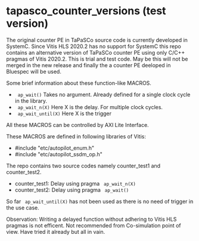# tapasco_counter_versions (test version)

The original counter PE in TaPaSCo source code is currently developed in SystemC. Since Vitis HLS 2020.2 has no support for SystemC this repo contains an alternative version of TaPaSCo counter PE using only C/C++ pragmas of Vitis 2020.2. This is trial and test code. May be this will not be merged in the new release and finally the a counter PE deeloped in Bluespec will be used. 

Some brief information about these function-like MACROS.
  
  - ``` ap_wait()```         Takes no argument. Already defined for a single clock cycle in the library.
  - ``` ap_wait_n(X)```      Here X is the delay. For multiple clock cycles.
  - ``` ap_wait_until(X)```  Here X is the trigger

All these MACROS can be controlled by AXI Lite Interface.

These MACROS are defined in following libraries of Vitis:

   - #include "etc/autopilot_enum.h"
   - #include "etc/autopilot_ssdm_op.h"

The repo contains two source codes namely counter_test1 and counter_test2. 

- counter_test1: Delay using pragma  ``` ap_wait_n(X)```
- counter_test2: Delay using pragma ``` ap_wait()```

So far ``` ap_wait_until(X)```  has not been used as there is no need of trigger in the use case.


Observation: Writing a delayed function without adhering to Vitis HLS pragmas is not efficent. Not recommended from Co-simulation point of view. Have tried it already but all in vain.

